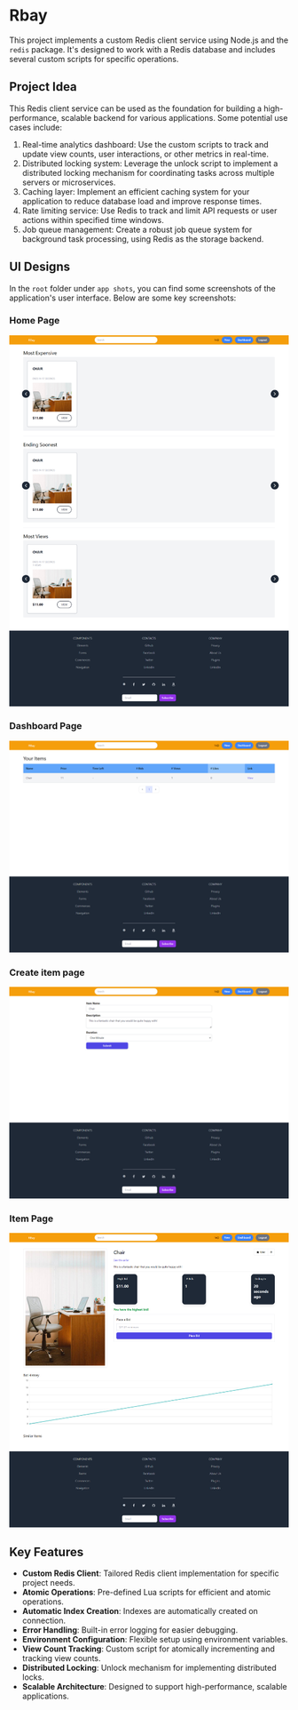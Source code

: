 # Rbay

This project implements a custom Redis client service using Node.js and the `redis` package. It's designed to work with a Redis database and includes several custom scripts for specific operations.

## Project Idea

This Redis client service can be used as the foundation for building a high-performance, scalable backend for various applications. Some potential use cases include:

1. Real-time analytics dashboard: Use the custom scripts to track and update view counts, user interactions, or other metrics in real-time.
2. Distributed locking system: Leverage the unlock script to implement a distributed locking mechanism for coordinating tasks across multiple servers or microservices.
3. Caching layer: Implement an efficient caching system for your application to reduce database load and improve response times.
4. Rate limiting service: Use Redis to track and limit API requests or user actions within specified time windows.
5. Job queue management: Create a robust job queue system for background task processing, using Redis as the storage backend.

## UI Designs

In the `root` folder under `app shots`, you can find some screenshots of the application's user interface. Below are some key screenshots:

### Home Page

![Home Page](https://github.com/AmrMohamed001/Rbay/blob/master/appshots/app1.png)

### Dashboard Page

![Dashboard Page](https://github.com/AmrMohamed001/Rbay/blob/master/appshots/app2.png)

### Create item page

![Create item Page](https://github.com/AmrMohamed001/Rbay/blob/master/appshots/app3.png)

### Item Page

![Item Page](https://github.com/AmrMohamed001/Rbay/blob/master/appshots/app4.png)

## Key Features

- **Custom Redis Client**: Tailored Redis client implementation for specific project needs.
- **Atomic Operations**: Pre-defined Lua scripts for efficient and atomic operations.
- **Automatic Index Creation**: Indexes are automatically created on connection.
- **Error Handling**: Built-in error logging for easier debugging.
- **Environment Configuration**: Flexible setup using environment variables.
- **View Count Tracking**: Custom script for atomically incrementing and tracking view counts.
- **Distributed Locking**: Unlock mechanism for implementing distributed locks.
- **Scalable Architecture**: Designed to support high-performance, scalable applications.
